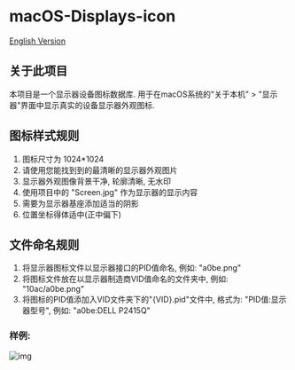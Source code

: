 # macOS-Displays-icon
[English Version](./en.md)  
## 关于此项目 
本项目是一个显示器设备图标数据库. 用于在macOS系统的"关于本机" > "显示器"界面中显示真实的设备显示器外观图标.

## 图标样式规则
1. 图标尺寸为 1024\*1024 
2. 请使用您能找到到的最清晰的显示器外观图片
3. 显示器外观图像背景干净, 轮廓清晰, 无水印
4. 使用项目中的 "Screen.jpg" 作为显示器的显示内容
5. 需要为显示器基座添加适当的阴影
6. 位置坐标得体适中(正中偏下)

## 文件命名规则
1. 将显示器图标文件以显示器接口的PID值命名, 例如: "a0be.png"
2. 将图标文件放在以显示器制造商VID值命名的文件夹中, 例如: "10ac/a0be.png"
3. 将图标的PID值添加入VID文件夹下的"{VID}.pid"文件中, 格式为: "PID值:显示器型号", 例如: "a0be:DELL P2415Q"

### 样例:
![img](https://raw.githubusercontent.com/lihaoyun6/macOS-Displays-icon/master/10ac/a0be.icns)
